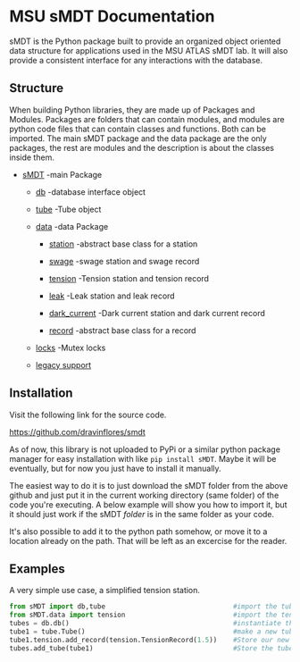 MSU sMDT Documentation
========

sMDT is the Python package built to provide an organized object oriented data structure for applications used in the MSU ATLAS sMDT lab. 
It will also provide a consistent interface for any interactions with the database. 

Structure
--------
When building Python libraries, they are made up of Packages and Modules. Packages are folders that can contain modules, and modules are python code files that can contain classes and functions. Both can be imported. 
The main sMDT package and the data package are the only packages, the rest are modules and the description is about the classes inside them. 

* [sMDT](sMDT.md) -main Package

  * [db](db.md) -database interface object

  * [tube](tube.md) -Tube object 
  * [data](data.md) -data Package

    * [station](station.md) -abstract base class for a station

    * [swage](swage.md) -swage station and swage record

    * [tension](tension.md) -Tension station and tension record

    * [leak](leak.md) -Leak station and leak record

    * [dark_current](darkcurrent.md) -Dark current station and dark current record
 
    * [record](record.md) -abstract base class for a record
  
  * [locks](locks.md) -Mutex locks 

  * [legacy support](legacy.md)

Installation
------------
Visit the following link for the source code.

https://github.com/dravinflores/smdt

As of now, this library is not uploaded to PyPi or a similar python package manager for easy installation with like `pip install sMDT`.
Maybe it will be eventually, but for now you just have to install it manually. 

The easiest way to do it is to just download the sMDT folder from the above github and just put it in the current working directory (same folder) of the code you're executing. A below example will show you how to import it, but it should just work if the sMDT *folder* is in the same folder as your code.

It's also possible to add it to the python path somehow, or move it to a location already on the path. That will be left as an excercise for the reader. 

Examples
--------
A very simple use case, a simplified tension station.
```python
from sMDT import db,tube                                #import the tube and db modules
from sMDT.data import tension                           #import the tension module
tubes = db.db()                                         #instantiate the database
tube1 = tube.Tube()                                     #make a new tube
tube1.tension.add_record(tension.TensionRecord(1.5))    #Store our new data in the tube, in the form of a TensionRecord object. 
tubes.add_tube(tube1)                                   #Store the tube in the database
```
